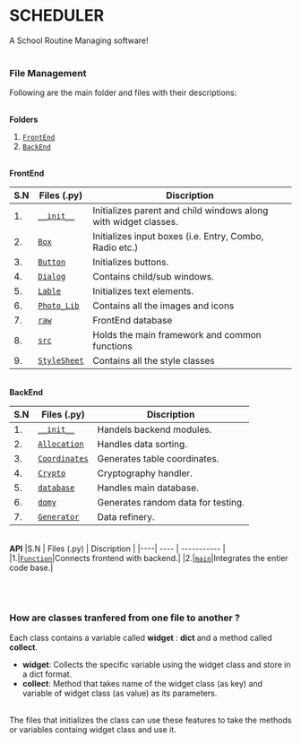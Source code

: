 # SCHEDULER <br>
A School Routine Managing software!<br><br>

### File Management

Following are the main folder and files with their descriptions:

<br><b>Folders</b><br>

1. [`FrontEnd`](https://github.com/girisakar365/Scheduler/tree/main/FrontEnd)
2. [`BackEnd`](https://github.com/girisakar365/Scheduler/tree/main/BackEnd)

<br><b>FrontEnd</b>

|S.N | Files (.py) | Discription |
|----| ---- | ----------- |
|1.|[`__init__`](https://github.com/girisakar365/Scheduler/blob/main/FrontEnd/__init__.py)|Initializes parent and child windows along with widget classes.|
|2.|[`Box`](https://github.com/girisakar365/Scheduler/blob/main/FrontEnd/Box.py)|Initializes input boxes (i.e. Entry, Combo, Radio etc.)|
|3.|[`Button`](https://github.com/girisakar365/Scheduler/blob/main/FrontEnd/Button.py)|Initializes buttons.|
|4.|[`Dialog`](https://github.com/girisakar365/Scheduler/blob/main/FrontEnd/Dialogue.py)|Contains child/sub windows.|
|5.|[`Lable`](https://github.com/girisakar365/Scheduler/blob/main/FrontEnd/Lable.py)|Initializes text elements.|
|6.|[`Photo_Lib`](https://github.com/girisakar365/Scheduler/blob/main/FrontEnd/Photo_Lib.py)|Contains all the images and icons|
|7.|[`raw`](https://github.com/girisakar365/Scheduler/blob/main/FrontEnd/raw.py)|FrontEnd database|
|8.|[`src`](https://github.com/girisakar365/Scheduler/blob/main/FrontEnd/src.py)|Holds the main framework and common functions|
|9.|[`StyleSheet`](https://github.com/girisakar365/Scheduler/blob/main/FrontEnd/StyleSheet.py)|Contains all the style classes|

<br><b>BackEnd</b>

|S.N | Files (.py) | Discription | 
|----| ---- | ----------- |
|1.|[`__init__`](https://github.com/girisakar365/Scheduler/blob/main/BackEnd/__init__.py)|Handels backend modules.|
|2.|[`Allocation`](https://github.com/girisakar365/Scheduler/blob/main/BackEnd/Allocation.py)|Handles data sorting.|
|3.|[`Coordinates`](https://github.com/girisakar365/Scheduler/blob/main/BackEnd/Coordinates.py)|Generates table coordinates.|
|4.|[`Crypto`](https://github.com/girisakar365/Scheduler/blob/main/BackEnd/Crypto.py)|Cryptography handler.|
|5.|[`database`](https://github.com/girisakar365/Scheduler/blob/main/BackEnd/database.py)|Handles main database.|
|6.|[`domy`](https://github.com/girisakar365/Scheduler/blob/main/BackEnd/domy.py)|Generates random data for testing.|
|7.|[`Generator`](https://github.com/girisakar365/Scheduler/blob/main/BackEnd/Generator.py)|Data refinery.|

<br><b>API</b>
|S.N | Files (.py) | Discription | 
|----| ---- | ----------- |
|1.|[`Function`](https://github.com/girisakar365/Scheduler/blob/main/Function.py)|Connects frontend with backend.|
|2.|[`main`](https://github.com/girisakar365/Scheduler/blob/main/main.py)|Integrates the entier code base.|

<br><br>
### How are classes tranfered from one file to another ?

Each class contains a variable called __widget__ : __dict__ and a method called __collect__.<br>
- __widget__: Collects the specific variable using the widget class and store in a dict format.
- __collect__: Method that takes name of the widget class (as key) and variable of widget class (as value) as its parameters.<br><br>

The files that initializes the class can use these features to take the methods or variables containg widget class and use it.
